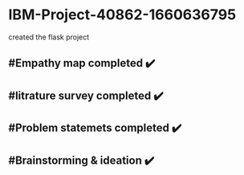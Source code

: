 ﻿# IBM-Project-40862-1660636795

created the flask project 

#Empathy map completed ✔️ 
-------
#litrature survey completed ✔️ 
-------
#Problem statemets completed ✔️ 
----
#Brainstorming & ideation ✔️ 
------
